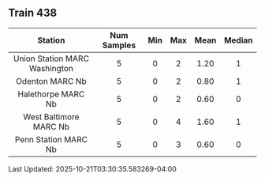 ## Train 438

| Station | Num Samples | Min | Max | Mean | Median |
| :-----: | :---------: | :-: | :-: | :--: | :----: |
| Union Station MARC Washington | 5 | 0 | 2 | 1.20 | 1 |
| Odenton MARC Nb | 5 | 0 | 2 | 0.80 | 1 |
| Halethorpe MARC Nb | 5 | 0 | 2 | 0.60 | 0 |
| West Baltimore MARC Nb | 5 | 0 | 4 | 1.60 | 1 |
| Penn Station MARC Nb | 5 | 0 | 3 | 0.60 | 0 |


Last Updated: 2025-10-21T03:30:35.583269-04:00